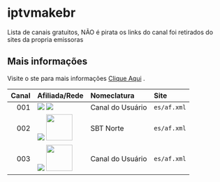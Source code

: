 # iptvmakebr
Lista de canais gratuitos, NÃO é pirata os links do canal foi retirados do sites da propria emissoras

## Mais informações

Visite o ste para mais informações [Clique Aqui](https://maketvbr.wixsite.com/listatvbr) .

<table>
  <thead>
    <tr><th align="left">Canal</th> <th align="left">Afiliada/Rede</th> <th align="left">Nomeclatura</th> <th align="left">Site</th></tr>
  </thead>
  <tbody>
    <tr> <td align="right" nowrap>001</td> <td valign="top" rowspan="1"><img src="https://s2.dmcdn.net/u/9TvQN1X_UzxBWNIz3/60x60"/> <img src="https://s2.dmcdn.net/u/9TvQN1X_UzxBWNIz3/60x60"/></td> <td align="top" nowrap>Canal do Usuário</td> <td nowrap><code>es/af.xml</code></td></tr>
    <tr> <td align="right" nowrap>002</td> <td valign="top" rowspan="1"><img src="https://s2.dmcdn.net/u/9TvQN1X_UzxBWNIz3/60x60"/> <img src="https://encrypted-tbn0.gstatic.com/images?q=tbn:ANd9GcTu7gjt0XtbFT9FE20AhoRGTSJ_aEfQmf8s8A&usqp=CAU" width="60"/></td> <td align="top" nowrap>SBT Norte</td> <td nowrap><code>es/af.xml</code></td></tr>
    <tr> <td align="right" nowrap>003</td> <td valign="top" rowspan="1"><img src="https://s2.dmcdn.net/u/9TvQN1X_UzxBWNIz3/60x60"/> <img src="https://s2.dmcdn.net/u/9TvQN1X_UzxBWNIz3/60x60" width="60"/></td> <td align="top" nowrap>Canal do Usuário</td> <td nowrap><code>es/af.xml</code></td></tr>
  </tbody>
</table>

